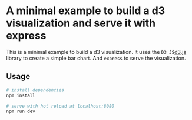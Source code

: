 # A minimal example to build a d3 visualization and serve it with express
This is a minimal example to build a d3 visualization. It uses the `D3 JS`[d3.js](https://d3js.org/) library to create a simple bar chart. And `express` to serve the visualization.

## Usage

``` bash
# install dependencies
npm install

# serve with hot reload at localhost:8080
npm run dev
```

